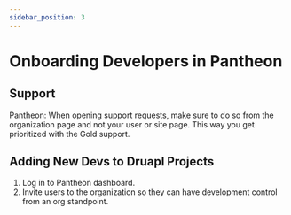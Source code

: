 ```yaml
---
sidebar_position: 3
---
```


# Onboarding Developers in Pantheon

## Support

Pantheon: When opening support requests, make sure to do so from the organization page and not your user or site page. This way you get prioritized with the Gold support.

## Adding New Devs to Druapl Projects

1. Log in to Pantheon dashboard.
1. Invite users to the organization so they can have development control from an org standpoint.
